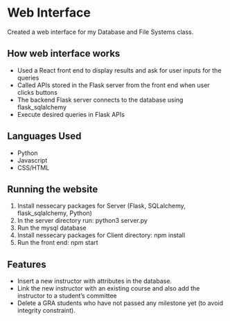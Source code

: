 # Web Interface

Created a web interface for my Database and File Systems class.

## How web interface works
- Used a React front end to display results and ask for user inputs for the queries
- Called APIs stored in the Flask server from the front end when user clicks buttons
- The backend Flask server connects to the database using flask_sqlalchemy
- Execute desired queries in Flask APIs 

## Languages Used
- Python
- Javascript
- CSS/HTML

## Running the website
1. Install nessecary packages for Server (Flask, SQLalchemy, flask_sqlalchemy, Python)
2. In the server directory run: python3 server.py
3. Run the mysql database
4. Install nessecary packages for Client directory: npm install
5. Run the front end: npm start

## Features
- Insert a new instructor with attributes in the database.
- Link the new instructor with an existing course and also add the instructor to a student’s committee
- Delete a GRA students who have not passed any milestone yet (to avoid integrity constraint). 

